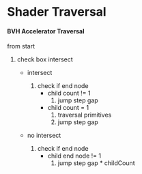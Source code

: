 Shader Traversal
================

#### BVH Accelerator Traversal
from start
1. check box intersect
    - intersect
        1. check if end node
            - child count != 1
                1. jump step gap
            - child count = 1
                1. traversal primitives
                2. jump step gap
            

    - no intersect
        1. check if end node
            - child end node != 1
                1. jump step gap * childCount
